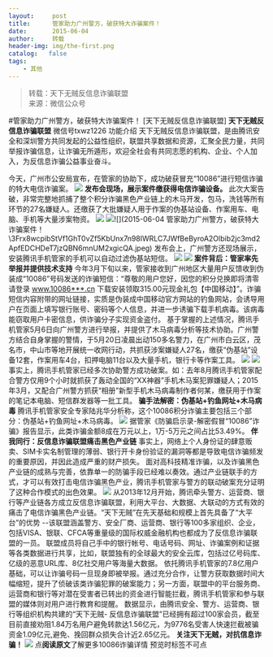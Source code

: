 ```yaml
---
layout:     post
title:      管家助力广州警方，破获特大诈骗案件！
date:       2015-06-04
author:     转载
header-img: img/the-first.png
catalog:   false
tags:
    - 其他
---
```


<blockquote><p>转载：天下无贼反信息诈骗联盟<br>
来源：微信公众号</p></blockquote>

#管家助力广州警方，破获特大诈骗案件！
[天下无贼反信息诈骗联盟]
**天下无贼反信息诈骗联盟**
微信号txwz1226
功能介绍
天下无贼反信息诈骗联盟，是由腾讯安全和深圳警方共同发起的公益性组织，联盟共享数据和资源，汇聚全民力量，共同举报诈骗信息，让诈骗无所遁形，欢迎全社会有共同志愿的机构、企业、个人加入，为反信息诈骗公益事业奋斗。

今天，广州市公安局宣布，在管家的协助下，成功破获冒充“10086”进行短信诈骗的特大电信诈骗案。
![]({{site.baseurl}}/postimg/3Frx8wcpibStVf1GhT0vZf5KbUnx7n98IvlNV7vuSJNg9kTcDxfGLFp74aYEia9tLCNoG2F8HE8SZhSPCaWsfOew.jpeg)
**发布会现场，展示案件缴获得电信诈骗设备。**
此次大案告破，非常完整地抓捕了整个积分诈骗黑色产业链上的木马开发，包马，洗钱等所有环节的27名嫌疑人。还缴获了大批嫌疑人用于作案的伪基站设备、作案用车、电脑、手机等大量涉案物资。
![]({{site.baseurl}}/postimg/3Frx8wcpibStVf1GhT0vZf5KbUnx7n98IJcIpc8JVBNcP7Sib5WyHJHyzYGKlIeg3vSUugQs47Y6BDELYNmNRxlQ.jpeg)
![]({{site.baseurl}}/postimg/3Frx8wcpibStVf1GhT0vZf5KbUnx7n98I3uRblCpue8bTJESibv0VDISyYFcOcHHaXPPWj2CT8XPADw1TZ4dGoYA.jpeg)![](2015-06-04
管家助力广州警方，破获特大诈骗案件！\\3Frx8wcpibStVf1GhT0vZf5KbUnx7n98IWRLC7JWfBeByroA2Olbib2jc3md2ApfEDCHDeT7jzQBN6mnUM2xgicQA.jpeg)
发布会上，广州警方还现场展示，安装腾讯手机管家的手机可以自动过滤伪基站短信。
![]({{site.baseurl}}/postimg/3Frx8wcpibStVf1GhT0vZf5KbUnx7n98IL4QEoia3IDD0D6e3ibSPTnfAiacJ1udYP74icWzleCjjcOhAcnGGjeE9sw.jpeg)
![]({{site.baseurl}}/postimg/3Frx8wcpibStVf1GhT0vZf5KbUnx7n98IyAdvHhBrv3RtJgJvuDGNRZs2atVFaz2m5BG0GUQ8T6Dib9lTyfSnADg.jpeg)
**案件背后：管家率先举报并提供技术支持**
今年3月下旬以来，管家接收到广州地区大量用户反馈收到伪装成“10086”号码发送的诈骗短信：“尊敬的用户您好，因您的积分兑换即将清零请登录
www.10086***.cn
下载安装领取315.00元现金礼包【中国移动】”。诈骗短信内容附带的网址链接，实质是伪装成中国移动官方网站的钓鱼网站，会诱导用户在页面上填写银行账号、密码等个人信息，并进一步诱骗下载手机病毒。该病毒能窃取用户卡密信息，供诈骗分子实现资金盗付。
基于掌握的上述情况，腾讯手机管家5月6日向广州警方进行举报，并提供了木马病毒分析等技术协助。广州警方结合自身掌握的警情，于5月20日凌晨出动150多名警力，在广州市白云区，茂名市，中山市等地开展统一收网行动，共抓获涉案嫌疑人27名，缴获“伪基站”设备12套，作案用车4台，扣押电脑11台以及大量手机，银行卡等作案工具。
![]({{site.baseurl}}/postimg/3Frx8wcpibStVf1GhT0vZf5KbUnx7n98I4g2qsCibhdYuGbWw05pXG6oJLRoXiaw1mSsm6OLMXpRrUOk2iaktcP4Rw.jpeg)
![]({{site.baseurl}}/postimg/3Frx8wcpibStVf1GhT0vZf5KbUnx7n98IDetkv3EpCbaYpKKYdv1sYPKIArovVx4Loicz8FljAEpiaFNvWwOmVHow.jpeg)
事实上，腾讯手机管家已经多次协助警方成功破案。如：去年8月腾讯手机管家配合警方仅用9个小时就抓获了轰动全国的“XX神器”手机木马案犯罪嫌疑人；2015年3月，又配合广州警方抓获“相册”新型手机木马病毒制作者何某，缴获用于作案的笔记本电脑、短信群发器等一批工具。
**骗手法解密：伪基站+钓鱼网址+木马病毒**
腾讯手机管家安全专家陆兆华分析称，这个10086积分诈骗主要包括三个部分：伪基站+钓鱼网址+木马病毒。
![]({{site.baseurl}}/postimg/3Frx8wcpibStVf1GhT0vZf5KbUnx7n98IJ1JSVzmYPpicsFFusibBHrAZtnOA6ibSb8N5S3Vf40mtHpxPdHVkAOeqA.jpeg)
据管家《防骗启示录-解密假冒“10086”诈骗》报告显示，此类诈骗金额8成在万元以上，1万-5万元之间占比53.49%。
**伴我同行：反信息诈骗联盟痛击黑色产业链**
事实上，网络上个人身份证的肆意贩卖、SIM卡实名制管理的薄弱、银行开卡身份验证的漏洞等都是导致电信诈骗频发的重要原因，并因此造成严重的财产损失。
面对高科技精准诈骗，以及诈骗黑色产业链的成熟与完善，依靠单一的防骗手段已经难以奏效。通过产业链联手的方式，才可以有效打击电信诈骗黑色产业，腾讯手机管家与警方的联动破案充分证明了这种合作模式的出色效果。
![]({{site.baseurl}}/postimg/3Frx8wcpibStVf1GhT0vZf5KbUnx7n98IzvDhWgF1TibrOeWQLrj7DzUpf2z8TQQW9WAcyL0YQXpCx5ArfJUKs8Q.jpeg)
从2013年12月开始，腾讯牵头警方、运营商、银行等产业链各方成立反信息诈骗联盟，利用大平台、大数据、大联动的方式有效的痛击了电信诈骗黑色产业链。“天下无贼”在先天基础和规模上首先具备了“大平台”的优势
--该联盟涵盖警方、安全厂商、运营商、银行等100多家组织、企业，包括VISA、银联、CFCA等重量级的国际权威金融机构也都成为了反信息诈骗联盟的一员。
联盟成员将自己手中的银行帐号、电话号码、网址、诈骗案例和证据等各类数据进行共享，比如，联盟独有的全球最大的安全云库，包括过亿号码库、亿级的恶意URL库、8亿社交用户等海量大数据。
依托腾讯手机管家的7.8亿用户基础，可以让诈骗号码一旦现身即被举报。通过充分合作，让警方获取数据时间大幅缩短，提升了侦破该类诈骗犯罪的破案能力；另一方面，联盟中的平台服务商、运营商和银行等对潜在受害者已转出的资金进行智能拦截，腾讯手机管家和参与联盟的媒体则对用户进行教育和提醒。
数据显示，由腾讯安全、警方、运营商、银行等组织机构共建的“天下无贼-
反信息诈骗联盟”已经拥有超过100家会员，截至目前直接劝阻1.84万名用户避免转款达1.56亿元，为9776名受害人快速拦截被骗资金1.09亿元,避免、挽回群众损失合计近2.65亿元。
**关注天下无贼，对抗信息诈骗！**
![]({{site.baseurl}}/postimg/3Frx8wcpibStVf1GhT0vZf5KbUnx7n98ILYua6m52G9yDiaRPhNNlUNN3tabiaEtonJFIJNZ6ezSXDr3rxGdS2xgg.jpeg)
点**阅读原文**了解更多10086诈骗详情
预览时标签不可点
